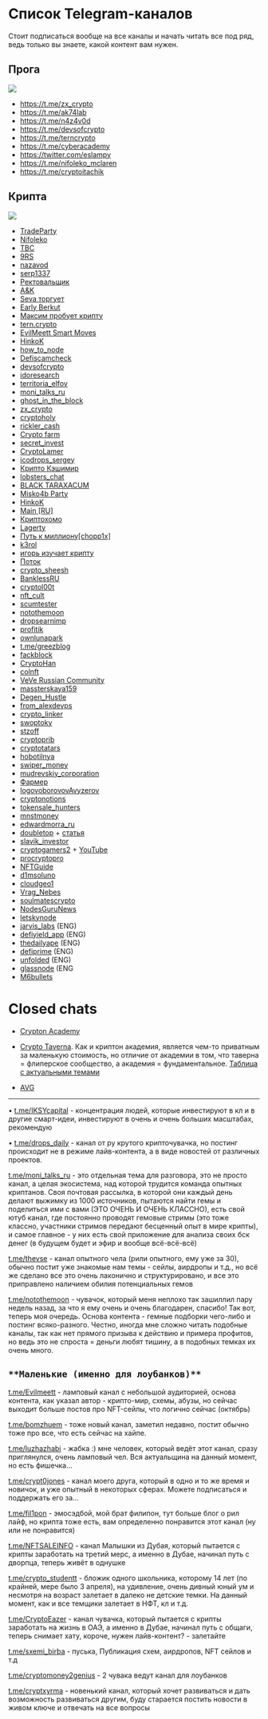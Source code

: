 # Список Telegram-каналов
Стоит подписаться вообще на все каналы и начать читать все под ряд, ведь только вы знаете, какой контент вам нужен.

## Прога
![](_attachments/6a0877b3735da204fad937aeee20ed8a.png)
- https://t.me/zx_crypto
- https://t.me/ak74lab
- https://t.me/n4z4v0d
- https://t.me/devsofcrypto
- https://t.me/terncrypto
- https://t.me/cyberacademy
- https://twitter.com/eslampy
- https://t.me/nifoleko_mclaren
- https://t.me/cryptoitachik



## Крипта
![](_attachments/a94b007f02c18aeb65182a1746909561.png)
- [TradeParty](https://t.me/tradeparty1337)
- [Nifoleko](https://t.me/nifoleko_mclaren)
- [ТВС](https://t.me/tvsteeam)
- [9RS](https://t.me/young_rich_nosmart)
- [nazavod](https://t.me/n4z4v0d)
- [serp1337](https://t.me/serp1337pub)
- [Ректовальщик](https://t.me/rektovalshik)
- [A&K](https://t.me/alekkry)
- [Seva торгует](https://t.me/sevaexp)
- [Early Berkut](https://t.me/earlyberkut)
- [Максим пробует крипту](https://t.me/maxycrypto)
- [tern.crypto](https://t.me/terncrypto)
- [EvilMeett Smart Moves](https://t.me/evilmeett)
- [HinkoK](https://t.me/HinkoK)
- [how_to_node](https://t.me/how_to_node)
- [Defiscamcheck](https://t.me/Defiscamcheck)
- [devsofcrypto](https://t.me/devsofcrypto)
- [idoresearch](http://t.me/idoresearch)
- [territoria_elfov](https://t.me/territoria_elfov)
- [moni_talks_ru](https://t.me/moni_talks_ru)
- [ghost_in_the_block](https://t.me/JUST_SOME_TEMP)
- [zx_crypto](https://t.me/zx_crypto)
- [cryptoholy](https://t.me/cryptocholy)
- [rickler_cash](http://t.me/rickler_cash)
- [Crypto farm](https://t.me/farmcryptovprofit)
- [secret_invest](https://t.me/secret_invest)
- [CryptoLamer](https://t.me/CryptoLamer)
- [icodrops_sergey](https://t.me/icodrops_sergey)
- [Крипто Кэшимир](https://t.me/CryptoCashiMir)
- [lobsters_chat](https://t.me/lobsters_chat)
- [BLACK TARAXACUM](https://t.me/blacktaraxacum)
- [Misko4b Party](https://t.me/Misko4bParty)
- [HinkoK](https://t.me/HinkoK)
- [Main [RU]](https://t.me/toyzlemain)
- [Криптохомо](https://t.me/ckryptohomo)
- [Lagerty](https://t.me/lagertycrypto)
- [Путь к миллиону[chopp1x]](https://t.me/chopp1x_to_million)
- [k3rol](https://t.me/k3ro1)
- [игорь изучает крипту](https://t.me/igorizychaetcrypty)
- [Поток](https://t.me/potokcrypto)
- [crypto_sheesh](https://t.me/crypto_sheesh)
- [BanklessRU](https://t.me/BanklessRU)
- [cryptol00t](https://t.me/cryptol00t)
- [nft_cult](https://t.me/nft_cult)
- [scumtester](https://t.me/scumtester)
- [notothemoon](https://t.me/notothemoon)
- [dropsearnimp](https://t.me/dropsearnimp)
- [profitik](https://t.me/profitik)
- [ownlunapark](https://t.me/ownlunapark)
- [t.me/greezblog](https://t.me/greezblog)
- [fackblock](https://t.me/fackblock)
- [CryptoHan](https://t.me/cryptohan22)
- [colnft](https://t.me/colnft)
- [VeVe Russian Community](https://t.me/VeveRussianCommunity)
- [massterskaya159](https://t.me/massterskaya159)
- [Degen_Hustle](https://t.me/Degen_Hustle)
- [from_alexdevps](https://t.me/from_alexdevps)
- [crypto_linker](https://t.me/crypto_linker)
- [swoptoky](https://t.me/swoptoky)
- [stzoff](https://t.me/stzoff)
- [cryptoprib](https://t.me/cryptoprib)
- [cryptotatars](https://t.me/cryptotatars)
- [hobotilnya](http://t.me/hobotilnya)
- [swiper_money](http://t.me/swiper_money)
- [mudrevskiy_corporation](http://t.me/mudrevskiy_corporation)
- [Фармер](https://t.me/allfarm)
- [logovoborovovAvyzerov](https://t.me/logovoborovovAvyzerov)
- [cryptonotions](https://t.me/cryptonotions)
- [tokensale_hunters](http://t.me/tokensale_hunters)
- [mnstmoney](https://t.me/mnstmoney)
- [edwardmorra_ru](https://t.me/edwardmorra_ru)
- [doubletop](https://t.me/doubletop) + [статья](https://link.medium.com/eGPx0ZySngb)
- [slavik_investor](https://t.me/slavik_investor)
- [cryptogamers2](https://t.me/cryptogamers2) + [YouTube](https://www.youtube.com/c/CryptoGamers2)
- [procryptopro](https://t.me/procryptopro)
- [NFTGuide](https://t.me/NFTGuide)
- [d1msoluno](https://t.me/d1msoluno)
- [cloudgeo1](https://t.me/cloudgeo1)
- [Vrag_Nebes](https://t.me/Vrag_Nebes)
- [soulmatescrypto](https://t.me/soulmatescrypto)
- [NodesGuruNews](https://t.me/NodesGuruNews)
- [letskynode](https://t.me/letskynode)
- [jarvis_labs](https://t.me/jarvis_labs) (ENG)
- [defiyield_app](https://t.me/defiyield_app) (ENG)
- [thedailyape](https://t.me/thedailyape) (ENG)
- [defiprime](https://t.me/defiprime) (ENG)
- [unfolded](https://t.me/unfolded) (ENG)
- [glassnode](https://t.me/glassnode) (ENG
- [M6bullets](https://t.me/M6bullets)

# Closed chats
- [Crypton Academy](../Инструменты/Приватные%20каналы/Crypton%20Academy.md)
- [Crypto Taverna](https://t.me/crypto_taverna). Как и криптон академия, является чем-то приватным за маленькую стоимость, но отличие от академии в том, что таверна = флиперское сообщество, а академия = фундаментальное. [Таблица с актуальными темами](https://clck.ru/XT6nyэ)

- [AVG](../Инструменты/Приватные%20каналы/AVG.md)

---
• [t.me/IKSYcapital](https://t.me/IKSYcapital) - концентрация людей, которые инвестируют в кл и в другие смарт-идеи, инвестируют в очень и очень больших масштабах, рекомендую

• [t.me/drops_daily](https://t.me/drops_daily) - канал от ру крутого крипточувачка, но постинг происходит не в режиме лайв-контента, а в виде новостей от различных проектов.

[t.me/moni_talks_ru](https://t.me/moni_talks_ru) - это отдельная тема для разговора, это не просто канал, а целая экосистема, над которой трудится команда опытных криптанов. Своя почтовая рассылка, в которой они каждый день делают выжимку из 1000 источников, пытаются найти гемы и поделиться ими с вами (ЭТО ОЧЕНЬ И ОЧЕНЬ КЛАССНО), есть свой ютуб канал, где постоянно проводят гемовые стримы (это тоже классно, участники стримов передают бесценный опыт в мире крипты), и самое главное - у них есть свой приложение для анализа своих бск денег (в будущем будет и эфир и вообще всё-всё-всё)

[t.me/thevse](https://t.me/thevse) - канал опытного чела (рили опытного, ему уже за 30), обычно постит уже знакомые нам темы - сейлы, аирдропы и т.д., но всё же сделано все это очень лаконично и структурировано, и все это приправлено наличием обилия потенциальных гемов

[t.me/notothemoon](https://t.me/notothemoon) - чувачок, который меня неплохо так зашиллил пару недель назад, за что я ему очень и очень благодарен, спасибо! Так вот, теперь моя очередь. Основа контента - гемные подборки чего-либо и постинг всяко-разного. Честно, иногда мне сложно читать подобные каналы, так как нет прямого призыва к действию и примера профитов, но ведь это не спроста = деньги любят тишину, а в подобных темках их очень много.

## `**Маленькие (именно для лоубанков)**`

[t.me/Evilmeett](https://t.me/Evilmeett) - ламповый канал с небольшой аудиторией, основа контента, как указал автор - крипто-мир, схемы, абузы, но сейчас выходит больше постов про NFT-сейлы, что логично сейчас (октябрь)

[t.me/bomzhuem](https://t.me/bomzhuem) - тоже новый канал, заметил недавно, постит обычно тоже про все, что есть сейчас на хайпе.

[t.me/luzhazhabi](https://t.me/luzhazhabi) - жабка :) мне человек, который ведёт этот канал, сразу приглянулся, очень ламповый чел. Вся актуальщина на данный момент, но есть фишечка...

[t.me/crypt0jones](https://t.me/crypt0jones) - канал моего друга, который в одно и то же время и новичок, и уже опытный в некоторых сферах. Можете подписаться и поддержать его за...

[t.me/fil1pon](https://t.me/fil1pon) - эмосэдбой, мой брат филипон, тут больше блог о рил лайф, но крипта тоже есть, вам определенно понравится этот канал (ну или не понравится)

[t.me/NFTSALEINFO](https://t.me/NFTSALEINFO) - канал Малышки из Дубая, который пытается с крипты заработать на третий мерс, а именно в Дубае, начинал путь с дворпца, теперь живёт в однушке

[t.me/crypto_studentt](https://t.me/crypto_studentt) - бложик одного школьника, которому 14 лет (по крайней, мере было 3 апреля), на удивление, очень дивный юный ум и несмотря на возраст залетает в далеко не детские темки. На данный момент, как и все темщики залетает в НФТ, кл и т.д.

[t.me/CryptoEazer](http://t.me/CryptoEazer) - канал чувачка, который пытается с крипты заработать на жизнь в ОАЭ, а именно в Дубае, начинал путь с общаги, теперь снимает хату, короче, нужен лайв-контент? - залетайте

[t.me/sxemi_birba](https://t.me/sxemi_birba) - пуська, Публикация схем, аирдропов, NFT сейлов и т.д

[t.me/cryptomoney2genius](https://t.me/cryptomoney2genius) - 2 чувака ведут канал для лоубанков

[t.me/cryptxyrma](https://t.me/cryptxyrma) - новенький канал, который хочет развиваться и дать возможность развиваться другим, буду старается постить новости в живом ключе и отвечать на все вопросы